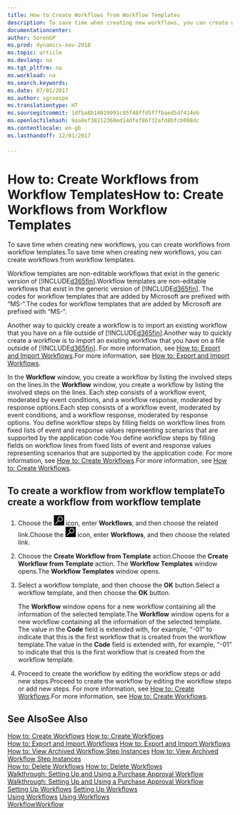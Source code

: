 ```yaml
---
title: How to Create Workflows from Workflow Templates
description: To save time when creating new workflows, you can create workflows from workflow templates.
documentationcenter: 
author: SorenGP
ms.prod: dynamics-nav-2018
ms.topic: article
ms.devlang: na
ms.tgt_pltfrm: na
ms.workload: na
ms.search.keywords: 
ms.date: 07/01/2017
ms.author: sgroespe
ms.translationtype: HT
ms.sourcegitcommit: 1dfba8b14019991c95f40ffd5f7fbaed5df414eb
ms.openlocfilehash: 9aa8ef38212360ed14dfef86f32afd8bfcb098dc
ms.contentlocale: en-gb
ms.lasthandoff: 12/01/2017

---
```

# <a name="how-to-create-workflows-from-workflow-templates"></a><span data-ttu-id="d55df-103">How to: Create Workflows from Workflow Templates</span><span class="sxs-lookup"><span data-stu-id="d55df-103">How to: Create Workflows from Workflow Templates</span></span>
<span data-ttu-id="d55df-104">To save time when creating new workflows, you can create workflows from workflow templates.</span><span class="sxs-lookup"><span data-stu-id="d55df-104">To save time when creating new workflows, you can create workflows from workflow templates.</span></span>  

 <span data-ttu-id="d55df-105">Workflow templates are non-editable workflows that exist in the generic version of [!INCLUDE[d365fin](includes/d365fin_md.md)].</span><span class="sxs-lookup"><span data-stu-id="d55df-105">Workflow templates are non-editable workflows that exist in the generic version of [!INCLUDE[d365fin](includes/d365fin_md.md)].</span></span> <span data-ttu-id="d55df-106">The codes for workflow templates that are added by Microsoft are prefixed with “MS-“.</span><span class="sxs-lookup"><span data-stu-id="d55df-106">The codes for workflow templates that are added by Microsoft are prefixed with “MS-“.</span></span>  

 <span data-ttu-id="d55df-107">Another way to quickly create a workflow is to import an existing workflow that you have on a file outside of [!INCLUDE[d365fin](includes/d365fin_md.md)].</span><span class="sxs-lookup"><span data-stu-id="d55df-107">Another way to quickly create a workflow is to import an existing workflow that you have on a file outside of [!INCLUDE[d365fin](includes/d365fin_md.md)].</span></span> <span data-ttu-id="d55df-108">For more information, see [How to: Export and Import Workflows](across-how-to-export-and-import-workflows.md).</span><span class="sxs-lookup"><span data-stu-id="d55df-108">For more information, see [How to: Export and Import Workflows](across-how-to-export-and-import-workflows.md).</span></span>  

<span data-ttu-id="d55df-109">In the **Workflow** window, you create a workflow by listing the involved steps on the lines.</span><span class="sxs-lookup"><span data-stu-id="d55df-109">In the **Workflow** window, you create a workflow by listing the involved steps on the lines.</span></span> <span data-ttu-id="d55df-110">Each step consists of a workflow event, moderated by event conditions, and a workflow response, moderated by response options.</span><span class="sxs-lookup"><span data-stu-id="d55df-110">Each step consists of a workflow event, moderated by event conditions, and a workflow response, moderated by response options.</span></span> <span data-ttu-id="d55df-111">You define workflow steps by filling fields on workflow lines from fixed lists of event and response values representing scenarios that are supported by the application code.</span><span class="sxs-lookup"><span data-stu-id="d55df-111">You define workflow steps by filling fields on workflow lines from fixed lists of event and response values representing scenarios that are supported by the application code.</span></span> <span data-ttu-id="d55df-112">For more information, see [How to: Create Workflows](across-how-to-create-workflows.md).</span><span class="sxs-lookup"><span data-stu-id="d55df-112">For more information, see [How to: Create Workflows](across-how-to-create-workflows.md).</span></span>  

## <a name="to-create-a-workflow-from-workflow-template"></a><span data-ttu-id="d55df-113">To create a workflow from workflow template</span><span class="sxs-lookup"><span data-stu-id="d55df-113">To create a workflow from workflow template</span></span>  
1.  <span data-ttu-id="d55df-114">Choose the ![Search for Page or Report](media/ui-search/search_small.png "Search for Page or Report icon") icon, enter **Workflows**, and then choose the related link.</span><span class="sxs-lookup"><span data-stu-id="d55df-114">Choose the ![Search for Page or Report](media/ui-search/search_small.png "Search for Page or Report icon") icon, enter **Workflows**, and then choose the related link.</span></span>  
2.  <span data-ttu-id="d55df-115">Choose the **Create Workflow from Template** action.</span><span class="sxs-lookup"><span data-stu-id="d55df-115">Choose the **Create Workflow from Template** action.</span></span> <span data-ttu-id="d55df-116">The **Workflow Templates** window opens.</span><span class="sxs-lookup"><span data-stu-id="d55df-116">The **Workflow Templates** window opens.</span></span>  
3.  <span data-ttu-id="d55df-117">Select a workflow template, and then choose the **OK** button.</span><span class="sxs-lookup"><span data-stu-id="d55df-117">Select a workflow template, and then choose the **OK** button.</span></span>  

     <span data-ttu-id="d55df-118">The **Workflow** window opens for a new workflow containing all the information of the selected template.</span><span class="sxs-lookup"><span data-stu-id="d55df-118">The **Workflow** window opens for a new workflow containing all the information of the selected template.</span></span> <span data-ttu-id="d55df-119">The value in the **Code** field is extended with, for example, “-01” to indicate that this is the first workflow that is created from the workflow template.</span><span class="sxs-lookup"><span data-stu-id="d55df-119">The value in the **Code** field is extended with, for example, “-01” to indicate that this is the first workflow that is created from the workflow template.</span></span>  
4.  <span data-ttu-id="d55df-120">Proceed to create the workflow by editing the workflow steps or add new steps.</span><span class="sxs-lookup"><span data-stu-id="d55df-120">Proceed to create the workflow by editing the workflow steps or add new steps.</span></span> <span data-ttu-id="d55df-121">For more information, see [How to: Create Workflows](across-how-to-create-workflows.md).</span><span class="sxs-lookup"><span data-stu-id="d55df-121">For more information, see [How to: Create Workflows](across-how-to-create-workflows.md).</span></span>  

## <a name="see-also"></a><span data-ttu-id="d55df-122">See Also</span><span class="sxs-lookup"><span data-stu-id="d55df-122">See Also</span></span>  
 <span data-ttu-id="d55df-123">[How to: Create Workflows](across-how-to-create-workflows.md) </span><span class="sxs-lookup"><span data-stu-id="d55df-123">[How to: Create Workflows](across-how-to-create-workflows.md) </span></span>  
 <span data-ttu-id="d55df-124">[How to: Export and Import Workflows](across-how-to-export-and-import-workflows.md) </span><span class="sxs-lookup"><span data-stu-id="d55df-124">[How to: Export and Import Workflows](across-how-to-export-and-import-workflows.md) </span></span>  
 <span data-ttu-id="d55df-125">[How to: View Archived Workflow Step Instances](across-how-to-view-archived-workflow-step-instances.md) </span><span class="sxs-lookup"><span data-stu-id="d55df-125">[How to: View Archived Workflow Step Instances](across-how-to-view-archived-workflow-step-instances.md) </span></span>  
 <span data-ttu-id="d55df-126">[How to: Delete Workflows](across-how-to-delete-workflows.md) </span><span class="sxs-lookup"><span data-stu-id="d55df-126">[How to: Delete Workflows](across-how-to-delete-workflows.md) </span></span>  
 <span data-ttu-id="d55df-127">[Walkthrough: Setting Up and Using a Purchase Approval Workflow](walkthrough-setting-up-and-using-a-purchase-approval-workflow.md) </span><span class="sxs-lookup"><span data-stu-id="d55df-127">[Walkthrough: Setting Up and Using a Purchase Approval Workflow](walkthrough-setting-up-and-using-a-purchase-approval-workflow.md) </span></span>  
 <span data-ttu-id="d55df-128">[Setting Up Workflows](across-set-up-workflows.md) </span><span class="sxs-lookup"><span data-stu-id="d55df-128">[Setting Up Workflows](across-set-up-workflows.md) </span></span>  
 <span data-ttu-id="d55df-129">[Using Workflows](across-use-workflows.md) </span><span class="sxs-lookup"><span data-stu-id="d55df-129">[Using Workflows](across-use-workflows.md) </span></span>  
 [<span data-ttu-id="d55df-130">Workflow</span><span class="sxs-lookup"><span data-stu-id="d55df-130">Workflow</span></span>](across-workflow.md)   

